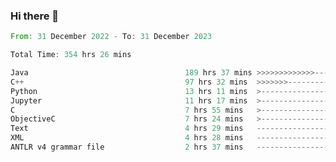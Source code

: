 ### Hi there 👋

<!--
**luoxuanzao/luoxuanzao** is a ✨ _special_ ✨ repository because its `README.md` (this file) appears on your GitHub profile.

Here are some ideas to get you started:

- 🔭 I’m currently working on ...
- 🌱 I’m currently learning ...
- 👯 I’m looking to collaborate on ...
- 🤔 I’m looking for help with ...
- 💬 Ask me about ...
- 📫 How to reach me: ...
- 😄 Pronouns: ...
- ⚡ Fun fact: ...
-->

<!--START_SECTION:waka-->

```rust
From: 31 December 2022 - To: 31 December 2023

Total Time: 354 hrs 26 mins

Java                                   189 hrs 37 mins >>>>>>>>>>>>>------------   53.28 %
C++                                    97 hrs 32 mins  >>>>>>>------------------   27.41 %
Python                                 13 hrs 11 mins  >------------------------   03.71 %
Jupyter                                11 hrs 17 mins  >------------------------   03.17 %
C                                      7 hrs 55 mins   >------------------------   02.23 %
ObjectiveC                             7 hrs 24 mins   >------------------------   02.08 %
Text                                   4 hrs 29 mins   -------------------------   01.26 %
XML                                    4 hrs 28 mins   -------------------------   01.26 %
ANTLR v4 grammar file                  2 hrs 37 mins   -------------------------   00.74 %
```

<!--END_SECTION:waka-->